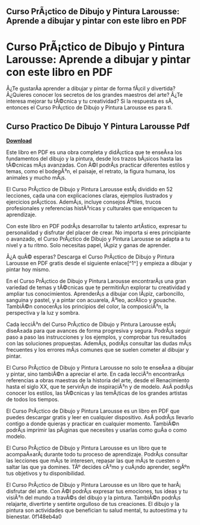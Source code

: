 ## Curso PrÃ¡ctico de Dibujo y Pintura Larousse: Aprende a dibujar y pintar con este libro en PDF

  
# Curso PrÃ¡ctico de Dibujo y Pintura Larousse: Aprende a dibujar y pintar con este libro en PDF
 
Â¿Te gustarÃ­a aprender a dibujar y pintar de forma fÃ¡cil y divertida? Â¿Quieres conocer los secretos de los grandes maestros del arte? Â¿Te interesa mejorar tu tÃ©cnica y tu creatividad? Si la respuesta es sÃ­, entonces el Curso PrÃ¡ctico de Dibujo y Pintura Larousse es para ti.
 
## Curso Practico De Dibujo Y Pintura Larousse Pdf


[**Download**](https://www.google.com/url?q=https%3A%2F%2Furlgoal.com%2F2tK2oM&sa=D&sntz=1&usg=AOvVaw1P6TCuwxOW4qD7_Litqox0)

 
Este libro en PDF es una obra completa y didÃ¡ctica que te enseÃ±a los fundamentos del dibujo y la pintura, desde los trazos bÃ¡sicos hasta las tÃ©cnicas mÃ¡s avanzadas. Con Ã©l podrÃ¡s practicar diferentes estilos y temas, como el bodegÃ³n, el paisaje, el retrato, la figura humana, los animales y mucho mÃ¡s.
 
El Curso PrÃ¡ctico de Dibujo y Pintura Larousse estÃ¡ dividido en 52 lecciones, cada una con explicaciones claras, ejemplos ilustrados y ejercicios prÃ¡cticos. AdemÃ¡s, incluye consejos Ãºtiles, trucos profesionales y referencias histÃ³ricas y culturales que enriquecen tu aprendizaje.
 
Con este libro en PDF podrÃ¡s desarrollar tu talento artÃ­stico, expresar tu personalidad y disfrutar del placer de crear. No importa si eres principiante o avanzado, el Curso PrÃ¡ctico de Dibujo y Pintura Larousse se adapta a tu nivel y a tu ritmo. Solo necesitas papel, lÃ¡piz y ganas de aprender.
 
Â¿A quÃ© esperas? Descarga el Curso PrÃ¡ctico de Dibujo y Pintura Larousse en PDF gratis desde el siguiente enlace[^1^] y empieza a dibujar y pintar hoy mismo.

En el Curso PrÃ¡ctico de Dibujo y Pintura Larousse encontrarÃ¡s una gran variedad de temas y tÃ©cnicas que te permitirÃ¡n explorar tu creatividad y ampliar tus conocimientos. AprenderÃ¡s a dibujar con lÃ¡piz, carboncillo, sanguina y pastel, y a pintar con acuarela, Ã³leo, acrÃ­lico y gouache. TambiÃ©n conocerÃ¡s los principios del color, la composiciÃ³n, la perspectiva y la luz y sombra.
 
Cada lecciÃ³n del Curso PrÃ¡ctico de Dibujo y Pintura Larousse estÃ¡ diseÃ±ada para que avances de forma progresiva y segura. PodrÃ¡s seguir paso a paso las instrucciones y los ejemplos, y comprobar tus resultados con las soluciones propuestas. AdemÃ¡s, podrÃ¡s consultar las dudas mÃ¡s frecuentes y los errores mÃ¡s comunes que se suelen cometer al dibujar y pintar.
 
El Curso PrÃ¡ctico de Dibujo y Pintura Larousse no solo te enseÃ±a a dibujar y pintar, sino tambiÃ©n a apreciar el arte. En cada lecciÃ³n encontrarÃ¡s referencias a obras maestras de la historia del arte, desde el Renacimiento hasta el siglo XX, que te servirÃ¡n de inspiraciÃ³n y de modelo. AsÃ­ podrÃ¡s conocer los estilos, las tÃ©cnicas y las temÃ¡ticas de los grandes artistas de todos los tiempos.

El Curso PrÃ¡ctico de Dibujo y Pintura Larousse es un libro en PDF que puedes descargar gratis y leer en cualquier dispositivo. AsÃ­ podrÃ¡s llevarlo contigo a donde quieras y practicar en cualquier momento. TambiÃ©n podrÃ¡s imprimir las pÃ¡ginas que necesites y usarlas como guÃ­a o como modelo.
 
El Curso PrÃ¡ctico de Dibujo y Pintura Larousse es un libro que te acompaÃ±arÃ¡ durante todo tu proceso de aprendizaje. PodrÃ¡s consultar las lecciones que mÃ¡s te interesen, repasar las que mÃ¡s te cuesten o saltar las que ya domines. TÃº decides cÃ³mo y cuÃ¡ndo aprender, segÃºn tus objetivos y tu disponibilidad.
 
El Curso PrÃ¡ctico de Dibujo y Pintura Larousse es un libro que te harÃ¡ disfrutar del arte. Con Ã©l podrÃ¡s expresar tus emociones, tus ideas y tu visiÃ³n del mundo a travÃ©s del dibujo y la pintura. TambiÃ©n podrÃ¡s relajarte, divertirte y sentirte orgulloso de tus creaciones. El dibujo y la pintura son actividades que benefician tu salud mental, tu autoestima y tu bienestar.
 0f148eb4a0
